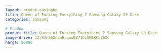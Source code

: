 ```yaml
---
layout: produk-casinghp
title: Queen of Fucking Everything 2 Samsung Galaxy S9 Case
categories: samsung

# Produk
product-title: Queen of Fucking Everything 2 Samsung Galaxy S9 Case
image-drive: 1ZrSVh65XnaoH-bww0Z71CiSM1KCb76XC
harga: 90000
---
```

